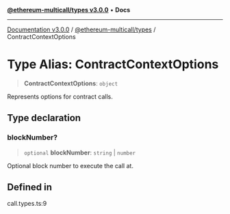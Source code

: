 [**@ethereum-multicall/types v3.0.0**](../README.md) • **Docs**

***

[Documentation v3.0.0](../../../packages.md) / [@ethereum-multicall/types](../README.md) / ContractContextOptions

# Type Alias: ContractContextOptions

> **ContractContextOptions**: `object`

Represents options for contract calls.

## Type declaration

### blockNumber?

> `optional` **blockNumber**: `string` \| `number`

Optional block number to execute the call at.

## Defined in

call.types.ts:9
